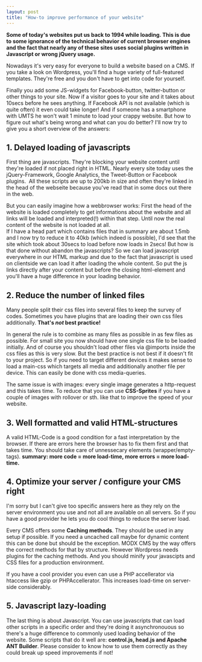 ```yaml
---
layout: post
title: "How-to improve performance of your website"
---
```


**Some of today's websites put us back to 1994 while loading. This is due to some ignorance of the technical behavior of current browser engines and the fact that nearly any of these sites uses social plugins written in Javascript or wrong jQuery usage.**

<p>Nowadays it's very easy for everyone to build a website based on a CMS. If you take a look on Wordpress, you'll find a huge variety of full-featured templates. They're free and you don't have to get into code for yourself.</p>
<p>Finally you add some JS-widgets for Facebook-button, twitter-button or other things to your site. Now if a visitor goes to your site and it takes about 10secs before he sees anything. If Facebook API is not available (which is quite often) it even could take longer! And if someone has a smartphone with UMTS he won't wait 1 minute to load your crappy website. But how to figure out what's being wrong and what can you do better? I'll now try to give you a short overview of the answers:</p>
<h2>1. Delayed loading of javascripts</h2>
<p>First thing are javascripts. They're blocking your website content until they're loaded if not placed right in HTML. Nearly every site today uses the jQuery-Framework, Google Analytics, the Tweet-Button or Facebook plugins.  All these scripts are up to 200kb in size and often they're linked in the head of the webseite because you've read that in some docs out there in the web.</p>
<p>But you can easily imagine how a webbrowser works: First the head of the website is loaded completely to get informations about the website and all links will be loaded and interpreted(!) within that step. Until now the real content of the website is not loaded at all.<br />If I have a head part which contains files that in summary are about 1.5mb and I now try to reduce it to 40kb (which indeed is possible), I'd see that the site which took about 30secs to load before now loads in 2secs! But how is that done without abandon the javascripts? So we can load javascript everywhere in our HTML markup and due to the fact that javascript is used on clientside we can load it after loading the whole content. So put the js links directly after your content but before the closing html-element and you'll have a huge difference in your loading behavior.</p>
<h2>2. Reduce the number of linked files</h2>
<p>Many people split their css files into several files to keep the survey of codes. Sometimes you have plugins that are loading their own css files additionally. <strong>That's <em>not</em> best practice!</strong></p>
<p>In general the rule is to combine as many files as possible in as few files as possible. For small site you now should have one single css file to be loaded initially. And of course you shouldn't load other files via @imports inside the css files as this is very slow. But the best practice is not best if it doesn't fit to your project. So if you need to target different devices it makes sense to load a main-css which targets all media and additionally another file per device. This can easily be done with css media-queries.</p>
<p>The same issue is with images: every single image generates a http-request and this takes time. To reduce that you can use <strong>CSS-Sprites</strong> if you have a couple of images with rollover or sth. like that to improve the speed of your website.</p>
<h2>3. Well formatted and valid HTML-structures</h2>
<p>A valid HTML-Code is a good condition for a fast interpretation by the browser. If there are errors here the browser has to fix them first and that takes time. You should take care of unnessecary elements (wrapper/empty-tags). <strong>summary: more code = more load-time, more errors = more load-time.</strong></p>
<h2><strong>4. Optimize your server / configure your CMS right</strong></h2>
<p>I'm sorry but I can't give too specific answers here as they rely on the server environment you use and not all are available on all servers. So if you have a good provider he lets you do cool things to reduce the server load.</p>
<p>Every CMS offers some <strong>Caching methods</strong>. They should be used in any setup if possible. If you need a uncached call maybe for dynamic content this can be done but should be the exception. MODX CMS by the way offers the correct methods for that by structure. However Wordpress needs plugins for the caching methods. And you should minify your javascipts and CSS files for a production environment.</p>
<p>If you have a cool provider you even can use a PHP accellerator via htaccess like gzip or PHPAccellerator. This increases load-time on server-side considerably. </p>
<h2>5. Javascript lazy-loading</h2>
<p>The last thing is about Javascript. You can use javascripts that can load other scripts in a specific order and they're doing it asynchronouous so there's a huge difference to commonly used loading behavior of the website. Some scripts that do it well are: <strong>control.js, head.js and Apache ANT Builder</strong>. Please consider to know how to use them correctly as they could break up speed improvements if not!</p>
